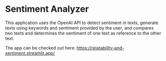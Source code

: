 # Sentiment Analyzer

This application uses the OpenAI API to detect sentiment in texts, generate texts using keywords and sentiment provided by the user, and compares two texts and determines the sentiment of one text as reference to the other text.

The app can be checked out here: https://relatability-and-sentiment.streamlit.app/
